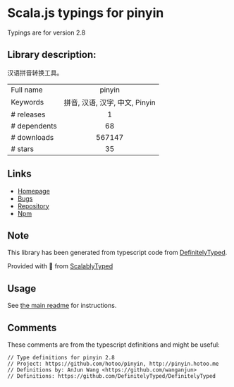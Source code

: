 
# Scala.js typings for pinyin

Typings are for version 2.8

## Library description:
汉语拼音转换工具。

|                    |                 |
| ------------------ | :-------------: |
| Full name          | pinyin |
| Keywords           | 拼音, 汉语, 汉字, 中文, Pinyin |
| # releases         | 1 |
| # dependents       | 68 |
| # downloads        | 567147 |
| # stars            | 35 |

## Links
- [Homepage](http://pinyin.hotoo.me/)
- [Bugs](https://github.com/hotoo/pinyin/issues)
- [Repository](https://github.com/hotoo/pinyin)
- [Npm](https://www.npmjs.com/package/pinyin)
    


## Note
This library has been generated from typescript code from [DefinitelyTyped](https://definitelytyped.org).

Provided with :purple_heart: from [ScalablyTyped](https://github.com/oyvindberg/ScalablyTyped)

## Usage
See [the main readme](../../readme.md) for instructions.

## Comments

These comments are from the typescript definitions and might be useful:
```
// Type definitions for pinyin 2.8
// Project: https://github.com/hotoo/pinyin, http://pinyin.hotoo.me
// Definitions by: AnJun Wang <https://github.com/wanganjun>
// Definitions: https://github.com/DefinitelyTyped/DefinitelyTyped

```

